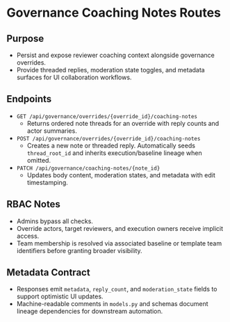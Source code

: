 # Governance Coaching Notes Routes

## Purpose
- Persist and expose reviewer coaching context alongside governance overrides.
- Provide threaded replies, moderation state toggles, and metadata surfaces for UI collaboration workflows.

## Endpoints
- `GET /api/governance/overrides/{override_id}/coaching-notes`
  - Returns ordered note threads for an override with reply counts and actor summaries.
- `POST /api/governance/overrides/{override_id}/coaching-notes`
  - Creates a new note or threaded reply. Automatically seeds `thread_root_id` and inherits execution/baseline lineage when omitted.
- `PATCH /api/governance/coaching-notes/{note_id}`
  - Updates body content, moderation states, and metadata with edit timestamping.

## RBAC Notes
- Admins bypass all checks.
- Override actors, target reviewers, and execution owners receive implicit access.
- Team membership is resolved via associated baseline or template team identifiers before granting broader visibility.

## Metadata Contract
- Responses emit `metadata`, `reply_count`, and `moderation_state` fields to support optimistic UI updates.
- Machine-readable comments in `models.py` and schemas document lineage dependencies for downstream automation.
